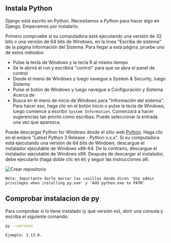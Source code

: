 ## Instala Python

Django está escrito en Python. Necesitamos a Python para hacer algo en Django. Empecemos por instalarlo.

Primero compruebe si su computadora está ejecutando una versión de 32 bits o una versión de 64 bits de Windows, en la línea "Escriba de sistema" de la página Información del Sistema. Para llegar a esta página, pruebe uno de estos métodos:

- Pulse la tecla de Windows y la tecla R al mismo tiempo
- Se le abrirá el run y escribirá "control" para que se abra el panel de control
- Desde el menú de Windows y luego navegue a System & Security, luego Sistema
- Pulse el botón de Windows y luego navegue a Configuración y Sistema Acerca de
- Busca en el menú de inicio de Windows para "Información del sistema". Para hacer eso, haga clic en el botón Inicio o pulse la tecla de Windows, luego comience a escribir `System Information`. Comenzará a hacer sugerencias tan pronto como escribas. Puede seleccionar la entrada una vez que aparezca.

Puede descargar Python for Windows desde el sitio web [Python](https://www.python.org/downloads/windows/). Haga clic en el enlace "Latest Python 3 Release - Python x.x.x". Si su computadora está ejecutando una versión de 64 bits de Windows, descargue el instalador ejecutable de Windows x86-64. De lo contrario, descargue el instalador ejecutable de Windows x86. Después de descargar el instalador, debe ejecutarlo (haga doble clic en él) y seguir las instrucciones allí.

![Crear repositorio](media/path.png)

    Nota: Importante darle marcar las casillas donde dicen 'Use admin privileges when installing py.exe' y 'Add python.exe to PATH'

## Comprobar instalacion de py
Para comprobar si lo tiene instalado (y qué versión es), abrir una consola y escriba el siguiente comando:
```bash
py --version
```
`Ejemplo: 3.13.0.`

